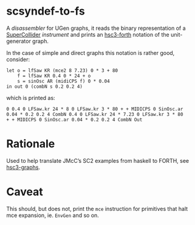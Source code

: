 # scsyndef-to-fs

A _disassembler_ for UGen graphs, it reads the binary representation
of a [SuperCollider](http://audiosynth.com) _instrument_ and prints an
[hsc3-forth](?t=hsc3-forth) notation of the unit-generator graph.

In the case of simple and direct graphs this notation is rather good, consider:

~~~~
let o = lfSaw KR (mce2 8 7.23) 0 * 3 + 80
    f = lfSaw KR 0.4 0 * 24 + o
    s = sinOsc AR (midiCPS f) 0 * 0.04
in out 0 (combN s 0.2 0.2 4)
~~~~

which is printed as:

~~~~
0 0.4 0 LFSaw.kr 24 * 8 0 LFSaw.kr 3 * 80 + + MIDICPS 0 SinOsc.ar
0.04 * 0.2 0.2 4 CombN 0.4 0 LFSaw.kr 24 * 7.23 0 LFSaw.kr 3 * 80
+ + MIDICPS 0 SinOsc.ar 0.04 * 0.2 0.2 4 CombN Out
~~~~

# Rationale

Used to help translate JMcC’s SC2 examples from haskell to FORTH,
see [hsc3-graphs](?t=hsc3-graphs).

# Caveat

This should, but does not, print the `mce` instruction for primitives
that halt mce expansion, ie. `EnvGen` and so on.
